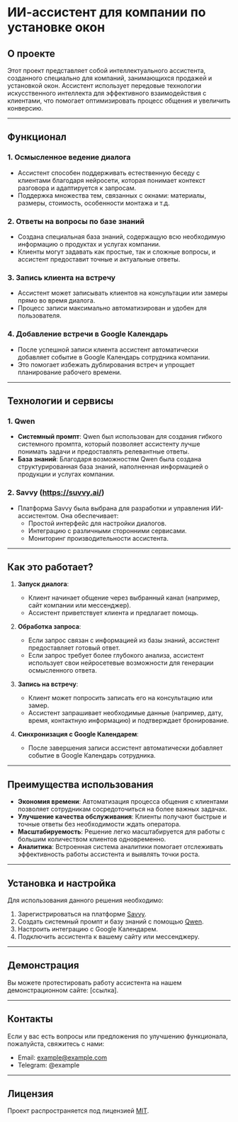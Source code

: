 # ИИ-ассистент для компании по установке окон

## О проекте

Этот проект представляет собой интеллектуального ассистента, созданного специально для компаний, занимающихся продажей и установкой окон. Ассистент использует передовые технологии искусственного интеллекта для эффективного взаимодействия с клиентами, что помогает оптимизировать процесс общения и увеличить конверсию.

---

## Функционал

### 1. **Осмысленное ведение диалога**
   - Ассистент способен поддерживать естественную беседу с клиентами благодаря нейросети, которая понимает контекст разговора и адаптируется к запросам.
   - Поддержка множества тем, связанных с окнами: материалы, размеры, стоимость, особенности монтажа и т.д.

### 2. **Ответы на вопросы по базе знаний**
   - Создана специальная база знаний, содержащую всю необходимую информацию о продуктах и услугах компании.
   - Клиенты могут задавать как простые, так и сложные вопросы, и ассистент предоставит точные и актуальные ответы.

### 3. **Запись клиента на встречу**
   - Ассистент может записывать клиентов на консультации или замеры прямо во время диалога.
   - Процесс записи максимально автоматизирован и удобен для пользователя.

### 4. **Добавление встречи в Google Календарь**
   - После успешной записи клиента ассистент автоматически добавляет событие в Google Календарь сотрудника компании.
   - Это помогает избежать дублирования встреч и упрощает планирование рабочего времени.

---

## Технологии и сервисы

### 1. **Qwen**
   - **Системный промпт**: Qwen был использован для создания гибкого системного промпта, который позволяет ассистенту лучше понимать задачи и предоставлять релевантные ответы.
   - **База знаний**: Благодаря возможностям Qwen была создана структурированная база знаний, наполненная информацией о продукции и услугах компании.

### 2. **Savvy (https://suvvy.ai/)**
   - Платформа Savvy была выбрана для разработки и управления ИИ-ассистентом. Она обеспечивает:
     - Простой интерфейс для настройки диалогов.
     - Интеграцию с различными сторонними сервисами.
     - Мониторинг производительности ассистента.

---

## Как это работает?

1. **Запуск диалога**:
   - Клиент начинает общение через выбранный канал (например, сайт компании или мессенджер).
   - Ассистент приветствует клиента и предлагает помощь.

2. **Обработка запроса**:
   - Если запрос связан с информацией из базы знаний, ассистент предоставляет готовый ответ.
   - Если запрос требует более глубокого анализа, ассистент использует свои нейросетевые возможности для генерации осмысленного ответа.

3. **Запись на встречу**:
   - Клиент может попросить записать его на консультацию или замер.
   - Ассистент запрашивает необходимые данные (например, дату, время, контактную информацию) и подтверждает бронирование.

4. **Синхронизация с Google Календарем**:
   - После завершения записи ассистент автоматически добавляет событие в Google Календарь сотрудника.

---

## Преимущества использования

- **Экономия времени**: Автоматизация процесса общения с клиентами позволяет сотрудникам сосредоточиться на более важных задачах.
- **Улучшение качества обслуживания**: Клиенты получают быстрые и точные ответы без необходимости ждать оператора.
- **Масштабируемость**: Решение легко масштабируется для работы с большим количеством клиентов одновременно.
- **Аналитика**: Встроенная система аналитики помогает отслеживать эффективность работы ассистента и выявлять точки роста.

---

## Установка и настройка

Для использования данного решения необходимо:

1. Зарегистрироваться на платформе [Savvy](https://suvvy.ai/).
2. Создать системный промпт и базу знаний с помощью [Qwen](https://qwen.aliyun.com/).
3. Настроить интеграцию с Google Календарем.
4. Подключить ассистента к вашему сайту или мессенджеру.

---

## Демонстрация

Вы можете протестировать работу ассистента на нашем демонстрационном сайте: [ссылка].

---

## Контакты

Если у вас есть вопросы или предложения по улучшению функционала, пожалуйста, свяжитесь с нами:

- Email: example@example.com
- Telegram: @example

---

## Лицензия

Проект распространяется под лицензией [MIT](LICENSE).
